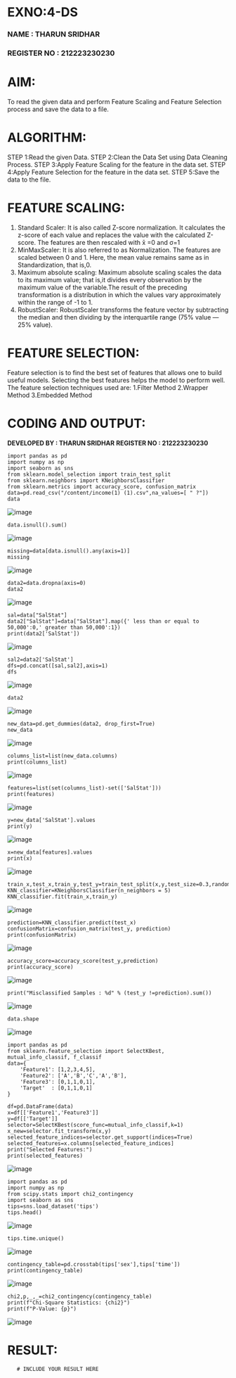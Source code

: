 # EXNO:4-DS

### NAME : THARUN SRIDHAR 
### REGISTER NO : 212223230230

# AIM:
To read the given data and perform Feature Scaling and Feature Selection process and save the
data to a file.

# ALGORITHM:
STEP 1:Read the given Data.
STEP 2:Clean the Data Set using Data Cleaning Process.
STEP 3:Apply Feature Scaling for the feature in the data set.
STEP 4:Apply Feature Selection for the feature in the data set.
STEP 5:Save the data to the file.

# FEATURE SCALING:
1. Standard Scaler: It is also called Z-score normalization. It calculates the z-score of each value and replaces the value with the calculated Z-score. The features are then rescaled with x̄ =0 and σ=1
2. MinMaxScaler: It is also referred to as Normalization. The features are scaled between 0 and 1. Here, the mean value remains same as in Standardization, that is,0.
3. Maximum absolute scaling: Maximum absolute scaling scales the data to its maximum value; that is,it divides every observation by the maximum value of the variable.The result of the preceding transformation is a distribution in which the values vary approximately within the range of -1 to 1.
4. RobustScaler: RobustScaler transforms the feature vector by subtracting the median and then dividing by the interquartile range (75% value — 25% value).

# FEATURE SELECTION:
Feature selection is to find the best set of features that allows one to build useful models. Selecting the best features helps the model to perform well.
The feature selection techniques used are:
1.Filter Method
2.Wrapper Method
3.Embedded Method

# CODING AND OUTPUT:

**DEVELOPED BY : THARUN SRIDHAR**
**REGISTER NO : 212223230230**

```
import pandas as pd
import numpy as np
import seaborn as sns
from sklearn.model_selection import train_test_split
from sklearn.neighbors import KNeighborsClassifier
from sklearn.metrics import accuracy_score, confusion_matrix
data=pd.read_csv("/content/income(1) (1).csv",na_values=[ " ?"])
data
```
![image](https://github.com/user-attachments/assets/133cedbe-5e31-4b2b-895c-025cb31fdf04)

```
data.isnull().sum()
```
![image](https://github.com/user-attachments/assets/2a558f2c-d1c2-4e1f-bd45-1bdc9846e475)

```
missing=data[data.isnull().any(axis=1)]
missing
```
![image](https://github.com/user-attachments/assets/9a6cb486-4179-4e64-9aef-2ae355d0e77c)

```
data2=data.dropna(axis=0)
data2
```
![image](https://github.com/user-attachments/assets/dc38f2c6-48fd-4d45-a525-4a653e9dc612)

```
sal=data["SalStat"]
data2["SalStat"]=data["SalStat"].map({' less than or equal to 50,000':0,' greater than 50,000':1})
print(data2['SalStat'])
```
![image](https://github.com/user-attachments/assets/26c4901b-a19b-4c5f-b43d-413908978102)

```
sal2=data2['SalStat']
dfs=pd.concat([sal,sal2],axis=1)
dfs
```
![image](https://github.com/user-attachments/assets/7e21aa53-6f48-47d7-b7e8-2385a3bc3f35)

```
data2
```
![image](https://github.com/user-attachments/assets/a135cb99-2eeb-4ee9-87c1-3068807d7b18)

```
new_data=pd.get_dummies(data2, drop_first=True)
new_data
```
![image](https://github.com/user-attachments/assets/92d4fb06-f5da-41ed-a158-8873843a70b1)

```
columns_list=list(new_data.columns)
print(columns_list)
```
![image](https://github.com/user-attachments/assets/9780c644-8067-40c7-82b8-56d4003d4e93)

```
features=list(set(columns_list)-set(['SalStat']))
print(features)
```
![image](https://github.com/user-attachments/assets/aa2c6cc7-15a4-4dd6-8161-4eb3d60763bb)

```
y=new_data['SalStat'].values
print(y)
```
![image](https://github.com/user-attachments/assets/5db5e758-3628-439b-a71d-49163e856b5d)

```
x=new_data[features].values
print(x)
```
![image](https://github.com/user-attachments/assets/85a95845-f5af-4ff5-bb7a-6c2eecbd03e0)

```
train_x,test_x,train_y,test_y=train_test_split(x,y,test_size=0.3,random_state=0)
KNN_classifier=KNeighborsClassifier(n_neighbors = 5)
KNN_classifier.fit(train_x,train_y)
```
![image](https://github.com/user-attachments/assets/333b2fd3-ec9b-4965-9730-8e307df5dfaf)

```
prediction=KNN_classifier.predict(test_x)
confusionMatrix=confusion_matrix(test_y, prediction)
print(confusionMatrix)
```
![image](https://github.com/user-attachments/assets/9e81818c-0ec3-4000-bf4c-0315e03e67ba)

```
accuracy_score=accuracy_score(test_y,prediction)
print(accuracy_score)
```
![image](https://github.com/user-attachments/assets/be3d1e0c-971a-4c96-b86b-f9f22fabb78a)

```
print("Misclassified Samples : %d" % (test_y !=prediction).sum())
```
![image](https://github.com/user-attachments/assets/17f771ff-dc24-4ec1-9adb-624eef7954fc)

```
data.shape
```
![image](https://github.com/user-attachments/assets/6f551615-fbc7-4de6-858f-5573b29f6849)

```
import pandas as pd
from sklearn.feature_selection import SelectKBest, mutual_info_classif, f_classif
data={
    'Feature1': [1,2,3,4,5],
    'Feature2': ['A','B','C','A','B'],
    'Feature3': [0,1,1,0,1],
    'Target'  : [0,1,1,0,1]
}

df=pd.DataFrame(data)
x=df[['Feature1','Feature3']]
y=df[['Target']]
selector=SelectKBest(score_func=mutual_info_classif,k=1)
x_new=selector.fit_transform(x,y)
selected_feature_indices=selector.get_support(indices=True)
selected_features=x.columns[selected_feature_indices]
print("Selected Features:")
print(selected_features)
```
![image](https://github.com/user-attachments/assets/0f541beb-8c94-46ca-b693-0ba2ab96407c)

```
import pandas as pd
import numpy as np
from scipy.stats import chi2_contingency
import seaborn as sns
tips=sns.load_dataset('tips')
tips.head()
```
![image](https://github.com/user-attachments/assets/2d954a7f-69e7-4ccf-be31-6108aedddab4)

```
tips.time.unique()
```
![image](https://github.com/user-attachments/assets/72810461-9734-4e9a-9189-47dd7f4e4253)

```
contingency_table=pd.crosstab(tips['sex'],tips['time'])
print(contingency_table)
```
![image](https://github.com/user-attachments/assets/cc8974b4-72af-4c85-88cc-3c82d0f33d0b)

```
chi2,p,_,_=chi2_contingency(contingency_table)
print(f"Chi-Square Statistics: {chi2}")
print(f"P-Value: {p}")
```
![image](https://github.com/user-attachments/assets/4b60729b-5dd9-4c57-a90f-ab20a0f73bab)


# RESULT:
       # INCLUDE YOUR RESULT HERE
